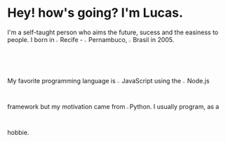 # Hey! how's going? I'm Lucas.
I'm a self-taught person who aims the future, sucess and the easiness to people.
I born in <img src="https://upload.wikimedia.org/wikipedia/commons/5/53/Bandeira_de_Recife.svg"  width="1.8%" height="1.8%">Recife - <img src="https://upload.wikimedia.org/wikipedia/commons/5/59/Bandeira_de_Pernambuco.svg"  width="1.8%" height="1.8%">Pernambuco, <img src="https://upload.wikimedia.org/wikipedia/en/0/05/Flag_of_Brazil.svg"  width="1.8%" height="1.8%">Brasil in 2005.

My favorite programming language is <img src="https://upload.wikimedia.org/wikipedia/commons/thumb/9/99/Unofficial_JavaScript_logo_2.svg/50px-Unofficial_JavaScript_logo_2.svg.png"  width="1.25%" height="1.25%"> JavaScript using the <img src="https://upload.wikimedia.org/wikipedia/commons/d/d9/Node.js_logo.svg"  width="1.25%" height="1.25%"> Node.js framework but my motivation came from <img src="https://upload.wikimedia.org/wikipedia/commons/c/c3/Python-logo-notext.svg"  width="1.25%" height="1.25%">Python. I usually program, as a hobbie.
